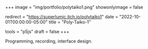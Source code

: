 +++
image = "img/portfolio/polytaiko1.png"
showonlyimage = false

redirect = "https://superlumic.itch.io/polytaiko1"
date = "2022-10-01T00:00:00-05:00"
title = "Poly-Taiko-1"

tools = "p5js"
draft = false
+++

Programming, recording, interface design.